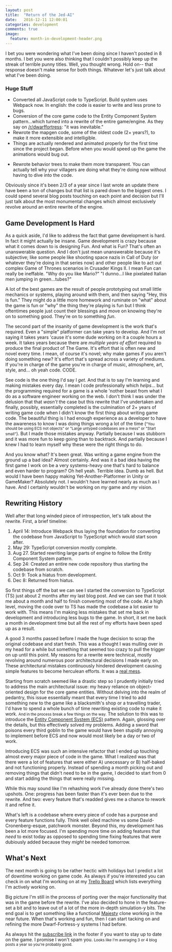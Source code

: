 ```yaml
---
layout: post
title:  "Return of the Jed-AI"
date:   2016-12-11 12:00:01
categories: development
comments: true
image:
  feature: month-in-development-header.png
---
```


I bet you were wondering what I've been doing since I haven't posted in 8 months. I bet you were also thinking that I couldn't possibly keep up the streak of terrible punny titles. Well, you thought wrong. Hold on-- that response doesn't make sense for both things. Whatever let's just talk about what I've been doing.

### Huge Stuff

* Converted all JavaScript code to TypeScript. Build system uses Webpack now. In english: the code is easier to write and less prone to bugs.
* Conversion of the core game code to the Entity Component System pattern...which turned into a rewrite of the entire game/engine. As they say on [/r/dwarffortress](https://www.reddit.com/r/dwarffortress/comments/5hl5ky/your_daily_reminder_that_elves_are_scum/): "it was inevitable."
* Rewrote the mapgen code, some of the oldest code (2+ years?), to make it more extensible and intelligible.
* Things are actually rendered and animated properly for the first time since the project began. Before when you would speed up the game the animations would bug out.

- Rewrote behavior trees to make them more transparent. You can actually tell why your villagers are doing what they're doing now without having to dive into the code.

Obviously since it's been 2/3 of a year since I last wrote an update there have been a ton of changes but that list is pared down to the biggest ones. I could spend several blog posts touching on each point and decision but I'll just talk about the most monumental changes which almost exclusively revolve around an entire rewrite of the engine.

## Game Development Is Hard

As a quick aside, I'd like to address the fact that game development is hard. In fact it might actually be insane. Game development is crazy because what it comes down to is designing Fun. And what is Fun? That's often an unanswerable question. And I don't just mean unanswerable because it's subjective; like some people like shooting space nazis in Call of Duty (or whatever they're doing in that series now) and other people like to act out complex Game of Thrones scenarios in Crusader Kings II. I mean Fun can really be ineffable. "Why do you like Mario?" "I dunno...I like pixelated Italian men jumping in green...tubes?"

A lot of the best games are the result of people prototyping out small little mechanics or systems, playing around with them, and then saying "Hey, this is fun." They might do a little more homework and ruminate on "what" about the game is fun or "why" the thing they're playing is fun but I think oftentimes people just count their blessings and move on knowing they're on to something good. They're on to something *fun*.

The second part of the insanity of game development is the work that's required. Even a "simple" platformer can take years to develop. And I'm not saying it takes years 'cause it's some dude working on it a couple hours a week. It takes years because there are *multiple years of effort* required to produce the final product of The Game. It's effort that is often new and novel every time. I mean, of course it's novel; why make games if you aren't doing something new? It's effort that's spread across a variety of mediums. If you're in charge of the game you're in charge of music, atmosphere, art, style, and... oh yeah code. CODE.

See code is the one thing I'd say I *get*. And that is to say I'm learning and making mistakes every day. I mean I code professionally which *helps*... but the programming required for a game is a whole 'nother beast from what I do as a software engineer working on the web. I don't think I was under the delusion that that *wasn't* the case but this rewrite that I've undertaken and finally, possibly, essentially completed is the culmination of 2+ years of writing game code when I didn't know the first thing about writing game code. The beautiful thing is I had enough experience as a developer to have the awareness to know I was doing things wrong a lot of the time (<small>"You should be using ECS not objects" or "Large untyped codebases are a mess" or "Start small"</small>). But I made those mistakes anyway. Partially because I was stubborn and it was more fun to keep going than to backtrack. And partially because I knew I had to learn myself why these were the right things to do.

And you know what? It's been great. Was writing a game engine from the ground up a bad idea? Almost certainly. And was it a bad idea having the first game I work on be a very systems-heavy one that's hard to balance and even harder to program? Oh hell yeah. Terrible idea. Dumb as hell. But would I have been happy making Yet-Another-Platformer in Unity or GameMaker? Absolutely not. I wouldn't have learned nearly as much as I have. And I certainly wouldn't be working on *my* game and *my* vision.

## Rewriting History

Well after that long winded piece of introspection, let's talk about the rewrite. First, a brief timeline:

1. April 14: Introduce Webpack thus laying the foundation for converting the codebase from JavaScript to TypeScript which would start soon after.
2. May 29: TypeScript conversion mostly complete.
3. Aug 27. Started rewriting large parts of engine to follow the Entity Component System pattern.
3. Sep 24: Created an entire new code repository thus starting the codebase from scratch.
4. Oct 9: Took a hiatus from development.
5. Dec 8: Returned from hiatus.

So first things off the bat we can see I started the conversion to TypeScript (TS) just about 2 months after my last blog post. And we can see that it took me about a month and half to finish converting most of the code. At a high level, moving the code over to TS has made the codebase a lot easier to work with. This means I'm making less mistakes that set me back in development and introducing less bugs to the game. In short, it set me back a month in development time but all the rest of my efforts have been sped up as a result.

A good 3 months passed before I made the huge decision to scrap the original codebase and start fresh. This was a thought I was mulling over in my head for a while but something that seemed too crazy to pull the trigger on up until this point. My reasons for a rewrite were technical, mostly revolving around numerous poor architectural decisions I made early on. These architectural mistakes continuously hindered development causing simple features to become herculean efforts. It was a [real mess](https://youtu.be/w-McIdVuY88?t=28s).

Starting from scratch seemed like a drastic step so I prudently initially tried to address the main architectural issue: my heavy reliance on object-oriented design for the core game entities. Without delving into the realm of pedantry, this issue essentially meant that every time I tried to add something new to the game like a blacksmith's shop or a travelling trader, I'd have to spend a whole bunch of time rewriting existing code to make it work. <small>And in the process break a few things on the way.</small> The solution to this was to introduce the [Entity Component System (ECS)](https://en.wikipedia.org/wiki/Entity%E2%80%93component%E2%80%93system) pattern. Again, glossing over the details, but this effectively solved my problems. Adding a sword that poisons every third goblin to the game would have been stupidly annoying to implement before ECS and now would most likely be a day or two of work.

Introducing ECS was such an intensive refactor that I ended up touching almost every major piece of code in the game. What I realized was that there were a lot of features that were either A) unecessary or B) half-baked and not functioning properly. Instead of spending a month picking out and removing things that didn't need to be in the game, I decided to start from 0 and start adding the things that were really missing.

While this may sound like I'm rehashing work I've already done there's two upshots. One: progress has been faster than it's ever been due to the rewrite. And two: every feature that's readded gives me a chance to rework it and refine it.

What's left is a codebase where every piece of code has a purpose and every feature functions fully. Think well oiled machine vs some David-Cronenberg-esque, patchwork monster. Beyond this, my development has been a lot more focused. I'm spending more time on adding features that *need* to exist today as opposed to spending time fixing features that were dubiously added because they *might* be needed tomorrow. 

## What's Next

The next month is going to be rather hectic with holidays but I predict a lot of downtime working on game code. As always if you're interested you can check in on what I'm working on at my [Trello Board](https://trello.com/b/nflkl8Nn/ripple) which lists everything I'm actively working on.

Big picture I'm still in the process of porting over the major functionality that was in the game before the rewrite. I've also decided to hone in the feature-set a bit and to leave out of a lot of the more in-depth simulation-y bits. The end goal is to get something like a functional [Majesty](http://store.steampowered.com/app/25990/) clone working in the near future. When that's working and fun, then I can start tacking on and refining the more Dwarf-Fortress-y systems I had before.

As always hit the [subscribe link](/subscribe) in the footer if you want to stay up to date on the game. I promise I won't spam you. <small>Looks like I'm averaging 3 or 4 blog posts a year so you're probably good.</small>
